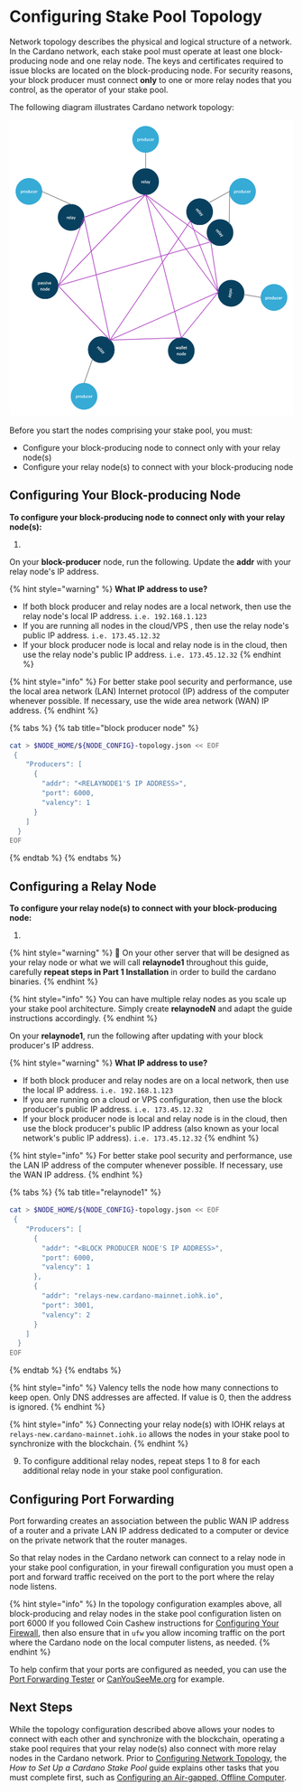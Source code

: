 # Configuring Stake Pool Topology

Network topology describes the physical and logical structure of a network. In the Cardano network, each stake pool must operate at least one block-producing node and one relay node. The keys and certificates required to issue blocks are located on the block-producing node. For security reasons, your block producer must connect **only** to one or more relay nodes that you control, as the operator of your stake pool.

The following diagram illustrates Cardano network topology:

![](../../../../.gitbook/assets/producer-relay-diagram.png)

<!-- Reference:
https://iohk.zendesk.com/hc/en-us/articles/900001219843-What-are-Block-producing-nodes-and-relay-nodes -->

Before you start the nodes comprising your stake pool, you must:

- Configure your block-producing node to connect only with your relay node(s)
- Configure your relay node(s) to connect with your block-producing node

## Configuring Your Block-producing Node

**To configure your block-producing node to connect only with your relay node(s):**

1. 

On your **block-producer** node, run the following. Update the **addr** with your relay node's IP address.

{% hint style="warning" %}
**What IP address to use?**

* If both block producer and relay nodes are a local network, then use the relay node's local IP address. `i.e. 192.168.1.123`
* If you are running all nodes in the cloud/VPS , then use the relay node's public IP address. `i.e. 173.45.12.32`
* If your block producer node is local and relay node is in the cloud, then use the relay node's public IP address. `i.e. 173.45.12.32`
{% endhint %}

{% hint style="info" %}
For better stake pool security and performance, use the local area network (LAN) Internet protocol (IP) address of the computer whenever possible. If necessary, use the wide area network (WAN) IP address.
{% endhint %}

{% tabs %}
{% tab title="block producer node" %}
```bash
cat > $NODE_HOME/${NODE_CONFIG}-topology.json << EOF 
 {
    "Producers": [
      {
        "addr": "<RELAYNODE1'S IP ADDRESS>",
        "port": 6000,
        "valency": 1
      }
    ]
  }
EOF
```
{% endtab %}
{% endtabs %}

## Configuring a Relay Node

**To configure your relay node(s) to connect with your block-producing node:**

1. 

{% hint style="warning" %}
:construction: On your other server that will be designed as your relay node or what we will call **relaynode1** throughout this guide, carefully **repeat steps in Part 1  Installation** in order to build the cardano binaries.
{% endhint %}

{% hint style="info" %}
You can have multiple relay nodes as you scale up your stake pool architecture. Simply create **relaynodeN** and adapt the guide instructions accordingly.
{% endhint %}

On your **relaynode1**, run the following after updating with your block producer's IP address.

{% hint style="warning" %}
**What IP address to use?**

* If both block producer and relay nodes are on a local network, then use the local IP address. `i.e. 192.168.1.123`
* If you are running on a cloud or VPS configuration, then use the block producer's public IP address. `i.e. 173.45.12.32`
* If your block producer node is local and relay node is in the cloud, then use the block producer's public IP address (also known as your local network's public IP address). `i.e. 173.45.12.32`
{% endhint %}

{% hint style="info" %}
For better stake pool security and performance, use the LAN IP address of the computer whenever possible. If necessary, use the WAN IP address.
{% endhint %}

{% tabs %}
{% tab title="relaynode1" %}
```bash
cat > $NODE_HOME/${NODE_CONFIG}-topology.json << EOF 
 {
    "Producers": [
      {
        "addr": "<BLOCK PRODUCER NODE'S IP ADDRESS>",
        "port": 6000,
        "valency": 1
      },
      {
        "addr": "relays-new.cardano-mainnet.iohk.io",
        "port": 3001,
        "valency": 2
      }
    ]
  }
EOF
```
{% endtab %}
{% endtabs %}

{% hint style="info" %}
Valency tells the node how many connections to keep open. Only DNS addresses are affected. If value is 0, then the address is ignored.
{% endhint %}

<!-- Reference:
https://forum.cardano.org/t/question-about-valency/35696 -->

{% hint style="info" %}
Connecting your relay node(s) with IOHK relays at `relays-new.cardano-mainnet.iohk.io` allows the nodes in your stake pool to synchronize with the blockchain.
{% endhint %}

9. To configure additional relay nodes, repeat steps 1 to 8 for each additional relay node in your stake pool configuration.

## Configuring Port Forwarding

Port forwarding creates an association between the public WAN IP address of a router and a private LAN IP address dedicated to a computer or device on the private network that the router manages.
<!-- Reference:
https://learn.g2.com/port-forwarding -->

So that relay nodes in the Cardano network can connect to a relay node in your stake pool configuration, in your firewall configuration you must open a port and forward traffic received on the port to the port where the relay node listens.
<!-- Reference:
https://customer.cradlepoint.com/s/article/How-to-Do-Port-Forwarding-To-Multiple-Devices-on-the-Same-Port -->

{% hint style="info" %}
In the topology configuration examples above, all block-producing and relay nodes in the stake pool configuration listen on port 6000 If you followed Coin Cashew instructions for [Configuring Your Firewall](../part-i-installation/hardening-an-ubuntu-server.md#ufw), then also ensure that in `ufw` you allow incoming traffic on the port where the Cardano node on the local computer listens, as needed.
{% endhint %}

To help confirm that your ports are configured as needed, you can use the [Port Forwarding Tester](https://www.yougetsignal.com/tools/open-ports/) or [CanYouSeeMe.org](https://canyouseeme.org/) for example.

## Next Steps

While the topology configuration described above allows your nodes to connect with each other and synchronize with the blockchain, operating a stake pool requires that your relay node(s) also connect with more relay nodes in the Cardano network. Prior to [Configuring Network Topology](../part-iii-operation/configuring-network-topology.md), the _How to Set Up a Cardano Stake Pool_ guide explains other tasks that you must complete first, such as [Configuring an Air-gapped, Offline Computer](./configuring-an-air-gapped-offline-computer.md).